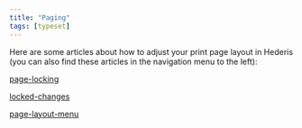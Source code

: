 ```yaml
---
title: "Paging"
tags: [typeset]
---
```

 
<html><body><section data-type="chapter" class="hsecchapter" data-hederis-type="hsecchapter" id="intro-paging" data-pi-attrs="id: intro-paging; data-tags: typeset;" role="doc-chapter" data-tags="typeset" data-author-name=" " data-book-title=" " title="Paging"><p class="hblkp" data-hederis-type="hblkp" id="pYSG6aWQ9">Here are some articles about how to adjust your print page layout in Hederis (you can also find these articles in the navigation menu to the left): </p><p class="hblkp" data-hederis-type="hblkp" id="pNPvmWKID"><a href="{% link _docs/page-locking.md %}" class="hspana" data-hederis-type="hspana" id="pg9MMoE3x">page-locking</a></p><p class="hblkp" data-hederis-type="hblkp" id="pDYllRJya"><a href="{% link _docs/locked-changes.md %}" class="hspana" data-hederis-type="hspana" id="pA1KMwFek">locked-changes</a></p><p class="hblkp" data-hederis-type="hblkp" id="pdUCWhFy2"><a href="{% link _docs/page-layout-menu.md %}" class="hspana" data-hederis-type="hspana" id="pCvcZO00S">page-layout-menu</a></p></section></body></html>
